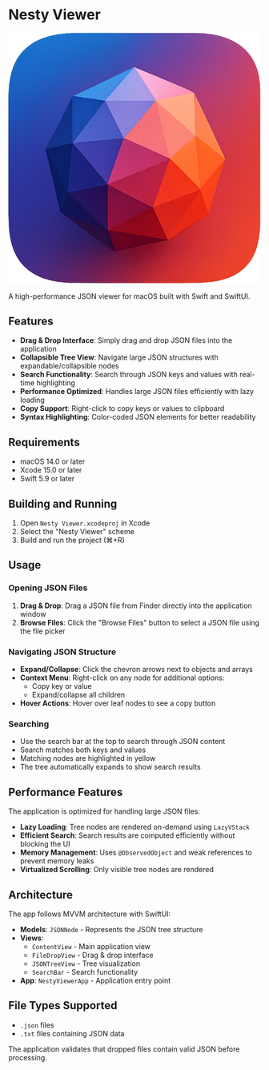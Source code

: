# Nesty Viewer

![Nesty Viewer](icon.png)

A high-performance JSON viewer for macOS built with Swift and SwiftUI.

## Features

- **Drag & Drop Interface**: Simply drag and drop JSON files into the application
- **Collapsible Tree View**: Navigate large JSON structures with expandable/collapsible nodes
- **Search Functionality**: Search through JSON keys and values with real-time highlighting
- **Performance Optimized**: Handles large JSON files efficiently with lazy loading
- **Copy Support**: Right-click to copy keys or values to clipboard
- **Syntax Highlighting**: Color-coded JSON elements for better readability

## Requirements

- macOS 14.0 or later
- Xcode 15.0 or later
- Swift 5.9 or later

## Building and Running

1. Open `Nesty Viewer.xcodeproj` in Xcode
2. Select the "Nesty Viewer" scheme
3. Build and run the project (⌘+R)

## Usage

### Opening JSON Files

1. **Drag & Drop**: Drag a JSON file from Finder directly into the application window
2. **Browse Files**: Click the "Browse Files" button to select a JSON file using the file picker

### Navigating JSON Structure

- **Expand/Collapse**: Click the chevron arrows next to objects and arrays
- **Context Menu**: Right-click on any node for additional options:
  - Copy key or value
  - Expand/collapse all children
- **Hover Actions**: Hover over leaf nodes to see a copy button

### Searching

- Use the search bar at the top to search through JSON content
- Search matches both keys and values
- Matching nodes are highlighted in yellow
- The tree automatically expands to show search results

## Performance Features

The application is optimized for handling large JSON files:

- **Lazy Loading**: Tree nodes are rendered on-demand using `LazyVStack`
- **Efficient Search**: Search results are computed efficiently without blocking the UI
- **Memory Management**: Uses `@ObservedObject` and weak references to prevent memory leaks
- **Virtualized Scrolling**: Only visible tree nodes are rendered

## Architecture

The app follows MVVM architecture with SwiftUI:

- **Models**: `JSONNode` - Represents the JSON tree structure
- **Views**: 
  - `ContentView` - Main application view
  - `FileDropView` - Drag & drop interface
  - `JSONTreeView` - Tree visualization
  - `SearchBar` - Search functionality
- **App**: `NestyViewerApp` - Application entry point

## File Types Supported

- `.json` files
- `.txt` files containing JSON data

The application validates that dropped files contain valid JSON before processing.
